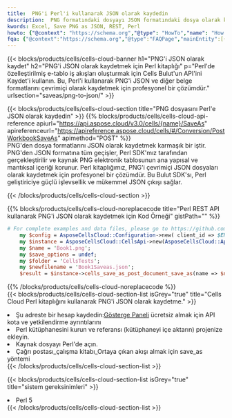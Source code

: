 ```yaml
---
title:  PNG'i Perl'i kullanarak JSON olarak kaydedin
description:  PNG formatındaki dosyayı JSON formatındaki dosya olarak kaydetmek için Perl için Aspose.Cells Cloud SDK'yı kullanma.
kwords: Excel, Save PNG as JSON, REST, Perl
howto: {"@context": "https://schema.org","@type": "HowTo","name": "How to save PNG as JSON using the Cells Cloud Perl library.","description": "How to save PNG as JSON using the Cells Cloud Perl library.","image": {"@type": "ImageObject"},"url": "/perl/saveas/png-to-json/","step": [{ "@type": "HowToStep","name": "How to save PNG as JSON using the Cells Cloud Perl library. step 1", "image": {"@type": "ImageObject",},"url": "/perl/saveas/png-to-json/","text": "Register an account at <a href='https://dashboard.aspose.cloud/'>Dashboard</a> to get free API quota & authorization details",},{ "@type": "HowToStep","name": "How to save PNG as JSON using the Cells Cloud Perl library. step 1", "image": {"@type": "ImageObject",},"url": "/perl/saveas/png-to-json/","text": "Install Perl library and add the reference (import the library) to your project.",},{ "@type": "HowToStep","name": "How to save PNG as JSON using the Cells Cloud Perl library. step 1", "image": {"@type": "ImageObject",},"url": "/perl/saveas/png-to-json/","text": "Open the source file in Perl.",},{ "@type": "HowToStep","name": "How to save PNG as JSON using the Cells Cloud Perl library. step 1", "image": {"@type": "ImageObject",},"url": "/perl/saveas/png-to-json/","text": "Call post_workbook_save_as method to get the resultant stream",}, ],"supply": {"@type": "HowToSupply","name": "document"},"tool": [{"@type": "HowToTool","name": "VIM, Visual Studio Code, Eclipse"},{"@type": "HowToTool","name": "Aspose Cells"}],"totalTime": "PT6M"}
fqa: {"@context":"https://schema.org","@type":"FAQPage","mainEntity":[{"@type":"Question","name":"Why save file as other formats file in C# using REST API?","acceptedAnswer":{"@type":"Answer","text":"Documents are encoded in many ways, and some files may be incompatible with the software you use. To open and read such files, just save them as appropriate file formats.<br/><ol><li>Install .NET SDK and add the reference (import the library) to your project.</li><li>Open the source file in C# using REST API.</li><li>Call the PostWorkbookSaveAsRequest() method, passing an output filename with required extension.</li><li>Get the result of save as a separate file.</li></ol>"}},{"@type":"Question","name":"What file formats can I save as with your C# library?","acceptedAnswer":{"@type":"Answer","text":"We support a variety of file formats for conversion using .NET library, including XLSX, Excel, xls , PDF, CSV, HTML, Markdown, XML, PNG, JPG, TIFF, Json, TXT and many more."}},{"@type":"Question","name":"What is the maximum allowed file size for conversion using this .NET library?","acceptedAnswer":{"@type":"Answer","text":"There are no file size limits for format conversions using .NET library."}}]}
---
```

{{< blocks/products/cells/cells-cloud-banner h1="PNG\'i JSON olarak kaydet" h2="PNG\'i JSON olarak kaydetmek için Perl kitaplığı" p="Perl\'de özelleştirilmiş e-tablo iş akışları oluşturmak için Cells Bulut\'un API\'ini Kaydet\'i kullanın. Bu, Perl\'i kullanarak PNG\'i JSON ve diğer belge formatlarını çevrimiçi olarak kaydetmek için profesyonel bir çözümdür." urlsection="saveas/png-to-json/" >}}

{{< blocks/products/cells/cells-cloud-section title="PNG dosyasını Perl\'e JSON olarak kaydedin" >}}
{{% blocks/products/cells/cells-cloud-api-reference apiurl="https://api.aspose.cloud/v3.0/cells/{name}/SaveAs" apireferenceurl="https://apireference.aspose.cloud/cells/#/Conversion/PostWorkbookSaveAs" apimethod="POST" %}}
<br/>
PNG'den dosya formatlarını JSON olarak kaydetmek karmaşık bir iştir. PNG'den JSON formatına tüm geçişler, Perl SDK'mız tarafından gerçekleştirilir ve kaynak PNG elektronik tablosunun ana yapısal ve mantıksal içeriği korunur. Perl kitaplığımız, PNG'i çevrimiçi JSON dosyaları olarak kaydetmek için profesyonel bir çözümdür. Bu Bulut SDK'sı, Perl geliştiriciye güçlü işlevsellik ve mükemmel JSON çıkışı sağlar.

{{< /blocks/products/cells/cells-cloud-section >}}

{{% blocks/products/cells/cells-cloud-noreplacecode title="Perl REST API kullanarak PNG\'i JSON olarak kaydetmek için Kod Örneği" gistPath="" %}}
  
```perl
# For complete examples and data files, please go to https://github.com/aspose-cells-cloud/aspose-cells-cloud-perl/
    my $config = AsposeCellsCloud::Configuration->new( client_id => $ENV{'ProductClientId'}, client_secret => $ENV{'ProductClientSecret'});
    my $instance = AsposeCellsCloud::CellsApi->new(AsposeCellsCloud::ApiClient->new( $config));
    my $name = 'Book1.png';
    my $save_options = undef;
    my $folder = 'CellsTests';
    my $newfilename = 'Book1Saveas.json';
    $result = $instance->cells_save_as_post_document_save_as(name => $name,save_options => $save_options, newfilename => $newfilename, folder => $folder);
```
  
{{% /blocks/products/cells/cells-cloud-noreplacecode %}}
<br/>
{{< blocks/products/cells/cells-cloud-section-list isGrey="true" title="Cells Cloud Perl kitaplığını kullanarak PNG\'i JSON olarak kaydetme." >}}
<li> Şu adreste bir hesap kaydedin:<a href="https://dashboard.aspose.cloud/">Gösterge Paneli</a> ücretsiz almak için API kota ve yetkilendirme ayrıntılarını</li>
<li>Perl kütüphanesini kurun ve referansı (kütüphaneyi içe aktarın) projenize ekleyin.</li>
<li>Kaynak dosyayı Perl'de açın.</li>
<li>Çağrı postası_çalışma kitabı_Ortaya çıkan akışı almak için save_as yöntemi</li>
{{< /blocks/products/cells/cells-cloud-section-list >}}

{{< blocks/products/cells/cells-cloud-section-list isGrey="true" title="sistem gereksinimleri" >}}
<li>Perl 5</li>
{{< /blocks/products/cells/cells-cloud-section-list >}}
